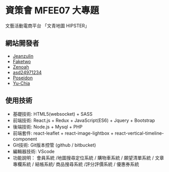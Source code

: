 # 資策會 MFEE07 大專題
文藝活動電商平台 「文青地圖 HIPSTER」

## 網站開發者
* [Jeanzulin](https://github.com/Jeanzulin)  
* [Faketwo](https://github.com/Faketwo)
* [Zenoah](https://github.com/zenoah82000)
* [asd24971234](https://github.com/asd24971234)
* [Poseidon](https://github.com/Poseidoncode)
* [Yu-Chia](https://github.com/Yu-Chia)

## 使用技術
* 基礎技術: HTML5(websocket) + SASS
* 前端技術: React.js + Redux + JavaScript(ES6) + Jquery + Bootstrap
* 後端技術: Node.js + Mysql + PHP
* 前端套件: react-leaflet + react-image-lightbox + react-vertical-timeline-component
* Git技術: Git版本控管 (github / bitbucket)
* 編輯器技術: VScode
* 功能說明： 會員系統 /地圖搜尋定位系統 / 購物車系統 / 願望清單系統 / 文章專欄系統 / 結帳系統/ 商品搜尋系統 /評分評價系統 / 優惠券系統
